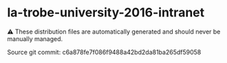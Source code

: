 # la-trobe-university-2016-intranet

:warning: These distribution files are automatically generated and should never be manually managed.

Source git commit: c6a878fe7f086f9488a42bd2da81ba265df59058
